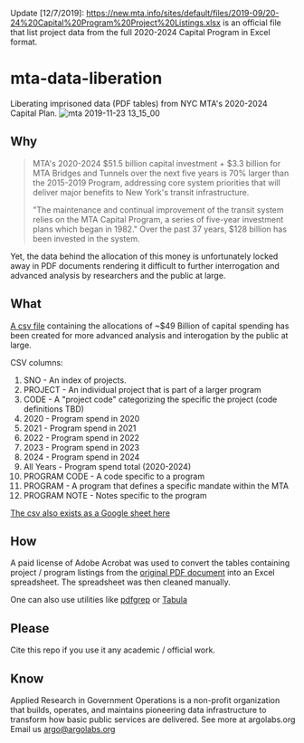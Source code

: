Update [12/7/2019]:
https://new.mta.info/sites/default/files/2019-09/20-24%20Capital%20Program%20Project%20Listings.xlsx is an official file that 
list project data from the full 2020-2024 Capital Program in Excel format.

# mta-data-liberation
Liberating imprisoned data (PDF tables) from NYC MTA's 2020-2024 Capital Plan.
![mta 2019-11-23 13_15_00](https://user-images.githubusercontent.com/4397663/69483758-54444700-0df9-11ea-9a7a-263bd2a8495c.gif)


## Why
> MTA's 2020-2024 $51.5 billion capital investment + $3.3 billion for
> MTA Bridges and Tunnels over the next five years is 70% larger than
> the 2015-2019 Program, addressing core system priorities that will
> deliver major benefits to New York's transit infrastructure.
> 
> "The maintenance and continual improvement of the transit system
> relies on the MTA Capital Program, a series of five-year investment
> plans which began in 1982." Over the past 37 years, $128 billion has
> been invested in the system.

Yet, the data behind the allocation of this money is unfortunately locked away in PDF documents rendering it difficult to further interrogation and advanced analysis by researchers and the public at large.

## What
[A csv file](https://github.com/argo-marketplace/mta-data-liberation/blob/master/MTA%20capital%20plan%20(2020-2024)%20-%20MASTER.csv) containing the allocations of ~$49 Billion of capital spending has been created for more advanced analysis and interogation by the public at large.

CSV columns:

1. SNO - An index of projects.
2. PROJECT - An individual project that is part of a larger program
3. CODE - A "project code" categorizing the specific the project (code definitions TBD)
4. 2020 - Program spend in 2020
5. 2021 - Program spend in 2021
6. 2022 - Program spend in 2022
7. 2023 - Program spend in 2023
8. 2024 - Program spend in 2024
9. All Years - Program spend total (2020-2024)
10. PROGRAM CODE - A code specific to a program
11. PROGRAM - A program that defines a specific mandate within the MTA
12. PROGRAM NOTE - Notes specific to the program

[The csv also exists as a Google sheet here](https://docs.google.com/spreadsheets/u/1/d/1Wegrw_k9CvWlxoTmC7TaM0U9Cz40vaT7Xj8XDQ_1xmU/edit?usp=sharing)

## How
A paid license of Adobe Acrobat was used to convert the tables containing project / program listings from the [original PDF document](https://new.mta.info/document/10511) into an Excel spreadsheet. The spreadsheet was then cleaned manually.

One can also use utilities like [pdfgrep](https://pdfgrep.org/) or [Tabula](https://tabula.technology/)

## Please
Cite this repo if you use it any academic / official work.

## Know
Applied Research in Government Operations is a non-profit organization that builds, operates, and maintains pioneering data infrastructure to transform how basic public services are delivered. See more at argolabs.org
Email us argo@argolabs.org
